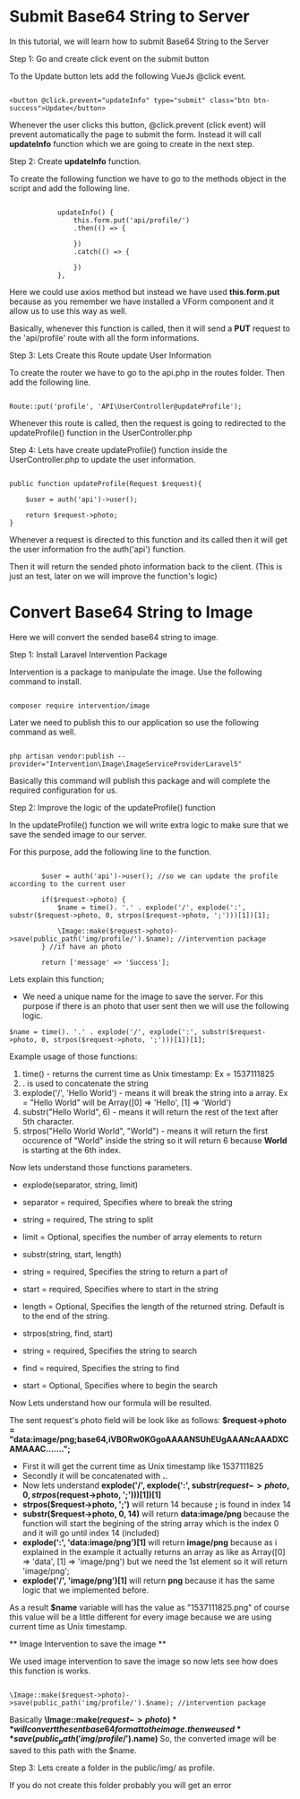 # Submit Base64 String to Server

In this tutorial, we will learn how to submit Base64 String to the Server

Step 1: Go and create click event on the submit button

To the Update button lets add the following VueJs @click event.

~~~~

<button @click.prevent="updateInfo" type="submit" class="btn btn-success">Update</button>

~~~~

Whenever the user clicks this button, @click.prevent (click event) will prevent automatically the page to submit the form. Instead it will call **updateInfo** function which we are going to create in the next step.

Step 2: Create **updateInfo** function.

To create the following function we have to go to the methods object in the script and add the following line.

~~~~

            updateInfo() {
                this.form.put('api/profile/')
                .then(() => {

                })
                .catch(() => {
                    
                })
            },
~~~~

Here we could use axios method but instead we have used **this.form.put** because as you remember we have installed a VForm component and it allow us to use this way as well.

Basically, whenever this function is called, then it will send a **PUT** request to the 'api/profile' route with all the form informations.

Step 3: Lets Create this Route update User Information

To create the router we have to go to the api.php in the routes folder.
Then add the following line.

~~~~

Route::put('profile', 'API\UserController@updateProfile');

~~~~

Whenever this route is called, then the request is going to redirected to the updateProfile() function in the UserController.php

Step 4: Lets have create updateProfile() function inside the UserController.php to update the user information.

~~~~

public function updateProfile(Request $request){
	
	$user = auth('api')->user();

	return $request->photo;
}

~~~~

Whenever a request is directed to this function and its called then it will get the user information fro the auth('api') function.

Then it will return the sended photo information back to the client. (This is just an test, later on we will improve the function's logic)

# Convert Base64 String to Image

Here we will convert the sended base64 string to image.

Step 1: Install Laravel Intervention Package

Intervention is a package to manipulate the image. Use the following command to install.

~~~~

composer require intervention/image

~~~~

Later we need to publish this to our application so use the following command as well.

~~~~

php artisan vendor:publish --provider="Intervention\Image\ImageServiceProviderLaravel5"

~~~~

Basically this command will publish this package and will complete the required configuration for us.

Step 2: Improve the logic of the updateProfile() function

In the updateProfile() function we will write extra logic to make sure that we save the sended image to our server.

For this purpose, add the following line to the function.

~~~~

        $user = auth('api')->user(); //so we can update the profile according to the current user

        if($request->photo) { 
            $name = time(). '.' . explode('/', explode(':', substr($request->photo, 0, strpos($request->photo, ';')))[1])[1];

            \Image::make($request->photo)->save(public_path('img/profile/').$name); //intervention package
        } //if have an photo

        return ['message' => 'Success'];
~~~~

Lets explain this function;

* We need a unique name for the image to save the server. For this purpose if there is an photo that user sent then we will use the following logic.

~~~~
$name = time(). '.' . explode('/', explode(':', substr($request->photo, 0, strpos($request->photo, ';')))[1])[1];
~~~~

Example usage of those functions: 

1. time() - returns the current time as Unix timestamp: Ex = 1537111825
2. . is used to concatenate the string
3. explode('/', 'Hello World') - means it will break the string into a array. Ex = "Hello World" will be Array([0] => 'Hello', [1] => 'World')
4. substr("Hello World", 6) - means it will return the rest of the text after 5th character.
5. strpos("Hello World World", "World") - means it will return the first occurence of "World" inside the string so it will return 6 because **World** is starting at the 6th index.

Now lets understand those functions parameters.

* explode(separator, string, limit)
 * separator = required, Specifies where to break the string
 * string = required, The string to split
 * limit = Optional, specifies the number of array elements to return

* substr(string, start, length)
 * string = required, Specifies the string to return a part of
 * start = required, Specifies where to start in the string
 * length = Optional, Specifies the length of the returned string. Default is to the end of the string.

* strpos(string, find, start)
 * string = required, Specifies the string to search
 * find = required, Specifies the string to find
 * start = Optional, Specifies where to begin the search

Now Lets understand how our formula will be resulted.

The sent request's photo field will be look like as follows:
**$request->photo = "data:image/png;base64,iVBORw0KGgoAAAANSUhEUgAAANcAAADXCAMAAAC.......";**

* First it will get the current time as Unix timestamp like 1537111825
* Secondly it will be concatenated with **.**.
* Now lets understand **explode('/', explode(':', substr($request->photo, 0, strpos($request->photo, ';')))[1])[1]**
 * **strpos($request->photo, ';')** will return 14 because **;** is found in index 14
 * **substr($request->photo, 0, 14)** will return **data:image/png** because the function will start the begining of the string array which is the index 0 and it will go until index 14 (included)
 * **explode(':', 'data:image/png')[1]** will return **image/png** because as i explained in the example it actually returns  an array as like as Array([0] => 'data', [1] => 'image/png') but we need the 1st element so it will return 'image/png';
 * **explode('/', 'image/png')[1]** will return **png** because it has the same logic that we implemented before.

As a result **$name** variable will has the value as "1537111825.png" of course this value will be a little different for every image because we are using current time as Unix timestamp.

** Image Intervention to save the image **

We used image intervention to save the image so now lets see how does this function is works.

~~~~

\Image::make($request->photo)->save(public_path('img/profile/').$name); //intervention package

~~~~

Basically **\Image::make($request->photo)** will convert the sent base64 format to the image.
then we used **save(public_path('img/profile/').$name)** So, the converted image will be saved to this path with the $name.

Step 3: Lets create a folder in the public/img/ as profile.

If you do not create this folder probably you will get an error

